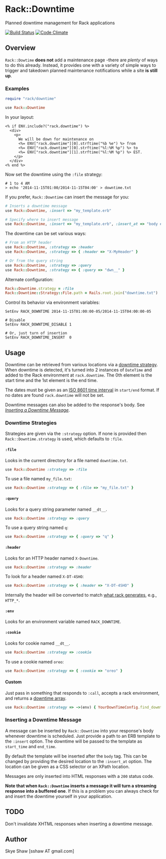 # Rack::Downtime

Planned downtime management for Rack applications

[![Build Status](https://travis-ci.org/sshaw/rack-downtime.svg?branch=master)](https://travis-ci.org/sshaw/rack-dowmtime)
[![Code Climate](https://codeclimate.com/github/sshaw/rack-downtime/badges/gpa.svg)](https://codeclimate.com/github/sshaw/rack-downtime)

## Overview

`Rack::Dowtime` **does not** add a maintenance page -there are *plenty* of ways to do this already. Instead,
it provides one with a variety of simple ways to trigger and takedown planned maintenance notifications while a site
**is still up**.

### Examples

```ruby
require "rack/downtime"

use Rack::Downtime
```

In your layout:

```erb
<% if ENV.include?("rack.downtime") %>
  <div>
    <p>
      We will be down for maintenance on
      <%= ENV["rack.downtime"][0].strftime("%b %e") %> from
	  <%= ENV["rack.downtime"][0].strftime("%l:%M %p") %> to
	  <%= ENV["rack.downtime"][1].strftime("%l:%M %p") %> EST.
	</p>
  </div>
<% end %>
```

Now set the downtime using the `:file` strategy:

```
# 1 to 4 AM
> echo '2014-11-15T01:00/2014-11-15T04:00' > downtime.txt
```

If you prefer, `Rack::Downtime` can insert the message for you:

```ruby
# Inserts a downtime message
use Rack::Downtime, :insert => "my_template.erb"

# Specify where to insert message
use Rack::Downtime, :insert => "my_template.erb", :insert_at => "body #container"
```

The downtime can be set various ways:

```ruby
# From an HTTP header
use Rack::Downtime, :strategy => :header
use Rack::Downtime, :strategy => { :header => "X-MyHeader" }

# Or from the query string
use Rack::Downtime, :strategy => :query
use Rack::Downtime, :strategy => { :query => "dwn__" }
```

Alternate configuration:

```ruby
Rack::Downtime.strategy = :file
Rack::Downtime::Strategy::File.path = Rails.root.join("downtime.txt")
```

Control its behavior via environment variables:

```
SetEnv RACK_DOWNTIME 2014-11-15T01:00:00-05/2014-11-15T04:00:00-05

# Disable
SetEnv RACK_DOWNTIME_DISABLE 1

# Or, just turn of insertion
SetEnv RACK_DOWNTIME_INSERT  0
```

## Usage

Downtime can be retrieved from various locations via a [downtime strategy](#downtime-strategies). When downtime is detected,
it's turned into 2 instances of `DateTime` and added to the Rack environment at `rack.downtime`. The 0th
element is the start time and the 1st element is the end time.

The dates must be given as an [ISO 8601 time interval](https://en.wikipedia.org/wiki/ISO_8601#Time_intervals)
in `start/end` format. If no dates are found `rack.downtime` will not be set.

Downtime messages can also be added to the response's body. See *[Inserting a Downtime Message](#inserting-a-downtime-message)*.

### Downtime Strategies

Strategies are given via the `:strategy` option. If none is provided then `Rack::Downtime.strategy`
is used, which defaults to `:file`.

#### `:file`

Looks in the current directory for a file named `downtime.txt`. 

```ruby
use Rack::Downtime :strategy => :file
```

To use a file named `my_file.txt`:

```ruby
use Rack::Downtime :strategy => { :file => "my_file.txt" }
```

#### `:query`

Looks for a query string parameter named `__dt__`.

```ruby
use Rack::Downtime :strategy => :query
```

To use a query string named `q`:

```ruby
use Rack::Downtime :strategy => { :query => "q" }
```

#### `:header`

Looks for an HTTP header named `X-Downtime`.

```ruby
use Rack::Downtime :strategy => :header
```
To look for a header named `X-DT-4SHO`:

```ruby
use Rack::Downtime :strategy => { :header => "X-DT-4SHO" }
```

Internally the header will be converted to match
[what rack generates](http://www.rubydoc.info/github/rack/rack/master/file/SPEC#The_Environment), e.g., `HTTP_*`.

#### `:env`

Looks for an environment variable named `RACK_DOWNTIME`.

#### `:cookie`

Looks for cookie named `__dt__`.

```ruby
use Rack::Downtime :strategy => :cookie
```
To use a cookie named `oreo`:

```ruby
use Rack::Downtime :strategy => { :cookie => "oreo" }
```

#### Custom

Just pass in something that responds to `:call`, accepts a rack environment, and returns a [downtime array](#usage).

```ruby
use Rack::Downtime :strategy => ->(env) { YourDownTimeConfig.find_dowmtime }
```

### Inserting a Downtime Message

A message can be inserted by `Rack::Downtime` into your response's body whenever downtime is scheduled.
Just provide a path to an ERB template to the `:insert` option. The downtime will be passed to the template
as `start_time` and `end_time`.

By default the template will be inserted after the `body` tag. This can be changed by providing the
desired location to the `:insert_at` option. The location can be given as a CSS selector or an XPath location.

Messages are only inserted into HTML responses with a `200` status code.

**Note that when `Rack::Downtime` inserts a message it will turn a streaming response into a buffered one**.
If this is a problem you can always check for and insert the downtime yourself in your application.

## TODO

Don't invalidate XHTML responses when inserting a downtime message.

## Author

Skye Shaw [sshaw AT gmail.com]
